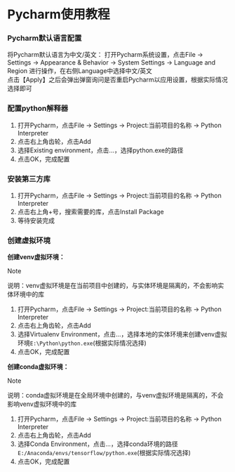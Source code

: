 # Pycharm使用教程

### Pycharm默认语言配置
将Pycharm默认语言为中文/英文：
打开Pycharm系统设置，点击File -> Settings -> Appearance & Behavior -> System Settings -> Language and Region 进行操作，在右侧Language中选择中文/英文  
点击【Apply】之后会弹出弹窗询问是否重启Pycharm以应用设置，根据实际情况选择即可  

### 配置python解释器
1. 打开Pycharm，点击File -> Settings -> Project:当前项目的名称 -> Python Interpreter
2. 点击右上角齿轮，点击Add
3. 选择Existing environment，点击...，选择python.exe的路径
4. 点击OK，完成配置

### 安装第三方库
1. 打开Pycharm，点击File -> Settings -> Project:当前项目的名称 -> Python Interpreter
2. 点击右上角+号，搜索需要的库，点击Install Package
3. 等待安装完成

### 创建虚拟环境
**创建venv虚拟环境：**
> [!Note]  
说明：venv虚拟环境是在当前项目中创建的，与实体环境是隔离的，不会影响实体环境中的库  
1. 打开Pycharm，点击File -> Settings -> Project:当前项目的名称 -> Python Interpreter
2. 点击右上角齿轮，点击Add
3. 选择Virtualenv Environment，点击...，选择本地的实体环境来创建venv虚拟环境`E:\Python\python.exe`(根据实际情况选择)
4. 点击OK，完成配置

**创建conda虚拟环境：**  
> [!Note]  
说明：conda虚拟环境是在全局环境中创建的，与venv虚拟环境是隔离的，不会影响venv虚拟环境中的库  
1. 打开Pycharm，点击File -> Settings -> Project:当前项目的名称 -> Python Interpreter
2. 点击右上角齿轮，点击Add
3. 选择Conda Environment，点击...，选择conda环境的路径`E:/Anaconda/envs/tensorflow/python.exe`(根据实际情况选择)
4. 点击OK，完成配置
